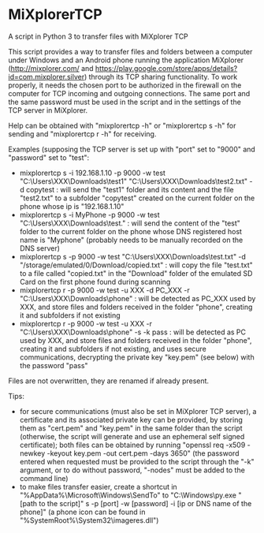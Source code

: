 # MiXplorerTCP
A script in Python 3 to transfer files with MiXplorer TCP

This script provides a way to transfer files and folders between a computer under Windows and an Android phone running the application MiXplorer (http://mixplorer.com/ and https://play.google.com/store/apps/details?id=com.mixplorer.silver) through its TCP sharing functionality.
To work properly, it needs the chosen port to be authorized in the firewall on the computer for TCP incoming and outgoing connections. The same port and the same password must be used in the script and in the settings of the TCP server in MiXplorer.

Help can be obtained with "mixplorertcp -h" or "mixplorertcp s -h" for sending and "mixplorertcp r -h" for receiving.

Examples (supposing the TCP server is set up with "port" set to "9000" and "password" set to "test":

- mixplorertcp s -i 192.168.1.10 -p 9000 -w test "C:\Users\XXX\Downloads\test1" "C:\Users\XXX\Downloads\test2.txt" -d copytest : will send the "test1" folder and its content and the file "test2.txt" to a subfolder "copytest" created on the current folder on the phone whose ip is "192.168.1.10"
- mixplorertcp s -i MyPhone -p 9000 -w test "C:\Users\XXX\Downloads\test\." : will send the content of the "test" folder to the current folder on the phone whose DNS registered host name is "Myphone" (probably needs to be manually recorded on the DNS server)
- mixplorertcp s -p 9000 -w test "C:\Users\XXX\Downloads\test.txt" -d "/storage/emulated/0/Download/copied.txt" : will copy the file "test.txt" to a file called "copied.txt" in the "Download" folder of the emulated SD Card on the first phone found during scanning
- mixplorertcp r -p 9000 -w test -u XXX -d PC_XXX -r "C:\Users\XXX\Downloads\phone" : will be detected as PC_XXX used by XXX, and store files and folders received in the folder "phone", creating it and subfolders if not existing
- mixplorertcp r -p 9000 -w test -u XXX -r "C:\Users\XXX\Downloads\phone" -s -k pass : will be detected as PC used by XXX, and store files and folders received in the folder "phone", creating it and subfolders if not existing, and uses secure communications, decrypting the private key "key.pem" (see below) with the password "pass"

Files are not overwritten, they are renamed if already present.

Tips:
 - for secure communications (must also be set in MiXplorer TCP server), a certificate and its associated private key can be provided, by storing them as "cert.pem" and "key.pem" in the same folder than the script (otherwise, the script will generate and use an ephemeral self signed certificate); both files can be obtained by running "openssl req -x509 -newkey -keyout key.pem -out cert.pem -days 3650" (the password entered when requested must be provided to the script through the "-k" argument, or to do without password, "-nodes" must be added to the command line)
 - to make files transfer easier, create a shortcut in "%AppData%\Microsoft\Windows\SendTo" to "C:\Windows\py.exe "[path to the script]" s -p [port] -w [password] -i [ip or DNS name of the phone]" (a phone icon can be found in "%SystemRoot%\System32\imageres.dll")
